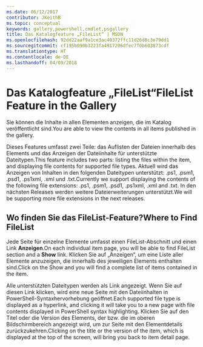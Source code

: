 ```yaml
---
ms.date: 06/12/2017
contributor: JKeithB
ms.topic: conceptual
keywords: gallery,powershell,cmdlet,psgallery
title: Das Katalogfeature „FileList“ | MSDN
ms.openlocfilehash: 92dd22aaf9a1ce3ac40372ffc11d26d8c3e79dd1
ms.sourcegitcommit: cf195b090b3223fa4917206dfec7f0b603873cdf
ms.translationtype: HT
ms.contentlocale: de-DE
ms.lasthandoff: 04/09/2018
---
```

# <a name="filelist-feature-in-the-gallery"></a><span data-ttu-id="41d8d-103">Das Katalogfeature „FileList“</span><span class="sxs-lookup"><span data-stu-id="41d8d-103">FileList Feature in the Gallery</span></span>

<span data-ttu-id="41d8d-104">Sie können die Inhalte in allen Elementen anzeigen, die im Katalog veröffentlicht sind.</span><span class="sxs-lookup"><span data-stu-id="41d8d-104">You are able to view the contents in all items published in the gallery.</span></span>

<span data-ttu-id="41d8d-105">Dieses Features umfasst zwei Teile: das Auflisten der Dateien innerhalb des Elements und das Anzeigen der Dateiinhalte für unterstützte Dateitypen.</span><span class="sxs-lookup"><span data-stu-id="41d8d-105">This feature includes two parts: listing the files within the item, and displaying file contents for supported file types.</span></span> <span data-ttu-id="41d8d-106">Aktuell wird das Anzeigen von Inhalten in den folgenden Dateitypen unterstützt: .ps1, .psm1, .psd1, .ps1xml, .xml und .txt.</span><span class="sxs-lookup"><span data-stu-id="41d8d-106">Currently we support displaying the contents of the following file extensions: .ps1, .psm1, .psd1, .ps1xml, .xml and .txt.</span></span> <span data-ttu-id="41d8d-107">In den nächsten Releases werden weitere Dateierweiterungen unterstützt.</span><span class="sxs-lookup"><span data-stu-id="41d8d-107">We will be supporting more file extensions in the next releases.</span></span>

## <a name="where-to-find-filelist"></a><span data-ttu-id="41d8d-108">Wo finden Sie das FileList-Feature?</span><span class="sxs-lookup"><span data-stu-id="41d8d-108">Where to Find FileList</span></span>
<span data-ttu-id="41d8d-109">Jede Seite für einzelne Elemente umfasst einen FileList-Abschnitt und einen Link **Anzeigen**.</span><span class="sxs-lookup"><span data-stu-id="41d8d-109">On each individual item page, you will be able to find FileList section and a **Show** link.</span></span> <span data-ttu-id="41d8d-110">Klicken Sie auf „Anzeigen“, um eine Liste aller Elemente anzuzeigen, die innerhalb des jeweiligen Elements enthalten sind.</span><span class="sxs-lookup"><span data-stu-id="41d8d-110">Click on the Show and you will find a complete list of items contained in the item.</span></span>

<span data-ttu-id="41d8d-111">Alle unterstützten Dateitypen werden als Link angezeigt. Wenn Sie auf diesen Link klicken, wird eine neue Seite mit den Dateiinhalten in PowerShell-Syntaxhervorhebung geöffnet.</span><span class="sxs-lookup"><span data-stu-id="41d8d-111">Each supported file type is displayed as a hyperlink, and clicking it will take you to a new page with file contents displayed in PowerShell syntax highlighting.</span></span> <span data-ttu-id="41d8d-112">Klicken Sie auf den Titel oder die Version des Elements, der bzw. die im oberen Bildschirmbereich angezeigt wird, um zur Seite mit den Elementdetails zurückzukehren.</span><span class="sxs-lookup"><span data-stu-id="41d8d-112">Clicking on the title or the version of the item, which is displayed at the top of the screen, will bring you back to item detail page.</span></span>
